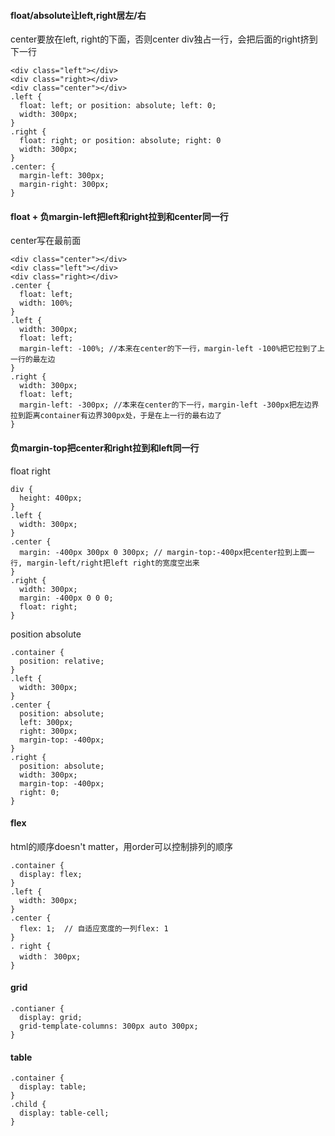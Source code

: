 #### float/absolute让left,right居左/右
center要放在left, right的下面，否则center div独占一行，会把后面的right挤到下一行
```
<div class="left"></div>
<div class="right></div>
<div class="center"></div>
.left {
  float: left; or position: absolute; left: 0;
  width: 300px;
}
.right {
  float: right; or position: absolute; right: 0
  width: 300px;
}
.center: {
  margin-left: 300px; 
  margin-right: 300px;
}
```

#### float + 负margin-left把left和right拉到和center同一行
center写在最前面 
```
<div class="center"></div>
<div class="left"></div>
<div class="right></div>
.center {
  float: left;
  width: 100%;
}
.left {
  width: 300px;
  float: left;
  margin-left: -100%; //本来在center的下一行，margin-left -100%把它拉到了上一行的最左边
}
.right {
  width: 300px;
  float: left;
  margin-left: -300px; //本来在center的下一行，margin-left -300px把左边界拉到距离container有边界300px处，于是在上一行的最右边了
}
```

#### 负margin-top把center和right拉到和left同一行
float right
```
div {
  height: 400px;
}
.left {
  width: 300px;
}
.center {
  margin: -400px 300px 0 300px; // margin-top:-400px把center拉到上面一行, margin-left/right把left right的宽度空出来
}
.right {
  width: 300px;
  margin: -400px 0 0 0;
  float: right;
}
```
position absolute
```
.container {
  position: relative;
}
.left {
  width: 300px;
}
.center {
  position: absolute;
  left: 300px;
  right: 300px;
  margin-top: -400px; 
}
.right {
  position: absolute;
  width: 300px;
  margin-top: -400px;
  right: 0;
}
```

#### flex
html的顺序doesn't matter，用order可以控制排列的顺序
```
.container {
  display: flex;
}
.left {
  width: 300px;
}
.center {
  flex: 1;  // 自适应宽度的一列flex: 1
}
. right {
  width： 300px;
}
```

#### grid
```
.contianer {
  display: grid;
  grid-template-columns: 300px auto 300px;
}
```

#### table 
```
.container {
  display: table;
}
.child {
  display: table-cell;
}
```